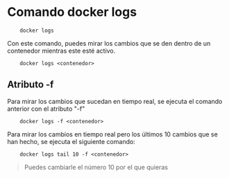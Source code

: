 # Comando docker logs

        docker logs

Con este comando, puedes mirar los cambios que se den dentro de un contenedor mientras este esté activo.

        docker logs <contenedor>

## Atributo -f

Para mirar los cambios que sucedan en tiempo real, se ejecuta el comando anterior con el atributo "-f"

        docker logs -f <contenedor>

Para mirar los cambios en tiempo real pero los últimos 10 cambios que se han  hecho, se ejecuta el siguiente comando: 

        docker logs tail 10 -f <contenedor>

>Puedes cambiarle el número 10 por el que quieras

